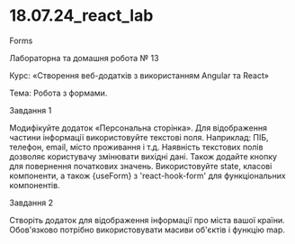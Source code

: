 # 18.07.24_react_lab
Forms

Лабораторна та домашня робота № 13

Курс: «Створення веб-додатків з використанням Angular та React»

Тема: Робота з формами.

Завдання 1

Модифікуйте додаток «Персональна сторінка». Для відображення частини 
інформації використовуйте текстові поля. Наприклад: ПІБ, телефон, email, 
місто проживання і т.д. Наявність текстових полів дозволяє користувачу 
змінювати вихідні дані. Також додайте кнопку для повернення початкових значень. 
Використовуйте state, класові компоненти, а також {useForm} з 'react-hook-form' 
для функціональних компонентів.


Завдання 2

Створіть додаток для відображення інформації про міста вашої країни. Обов'язково 
потрібно використовувати масиви об'єктів і функцію map. 
